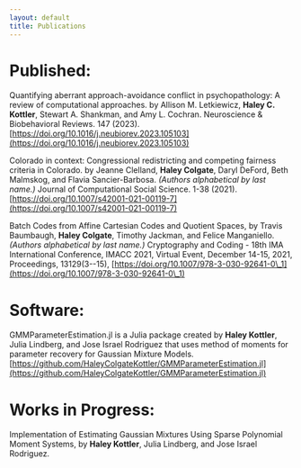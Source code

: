 ```yaml
---
layout: default
title: Publications
---
```


# Published:

Quantifying aberrant approach-avoidance conflict in psychopathology: A review of computational approaches. by Allison M. Letkiewicz, **Haley C. Kottler**, Stewart A. Shankman, and Amy L. Cochran. Neuroscience & Biobehavioral Reviews. 147 (2023). [https://doi.org/10.1016/j.neubiorev.2023.105103](https://doi.org/10.1016/j.neubiorev.2023.105103)

Colorado in context: Congressional redistricting and competing fairness criteria in Colorado. by Jeanne Clelland, **Haley Colgate**, Daryl DeFord, Beth Malmskog, and Flavia Sancier-Barbosa. *(Authors alphabetical by last name.)*
Journal of Computational Social Science. 1-38 (2021). [https://doi.org/10.1007/s42001-021-00119-7](https://doi.org/10.1007/s42001-021-00119-7)

Batch Codes from Affine Cartesian Codes and Quotient Spaces, by Travis Baumbaugh, **Haley Colgate**, Timothy Jackman, and Felice Manganiello. *(Authors alphabetical by last name.)* Cryptography and Coding - 18th IMA International Conference, IMACC
2021, Virtual Event, December 14-15, 2021, Proceedings, 13129(3--15), [https://doi.org/10.1007/978-3-030-92641-0\_1](https://doi.org/10.1007/978-3-030-92641-0\_1)

# Software:

GMMParameterEstimation.jl is a Julia package created by **Haley Kottler**, Julia Lindberg, and Jose Israel Rodriguez that uses method of moments for parameter recovery for Gaussian Mixture Models. [https://github.com/HaleyColgateKottler/GMMParameterEstimation.jl](https://github.com/HaleyColgateKottler/GMMParameterEstimation.jl)

# Works in Progress:

Implementation of Estimating Gaussian Mixtures Using Sparse Polynomial Moment Systems, by **Haley Kottler**, Julia Lindberg, and Jose Israel Rodriguez.
